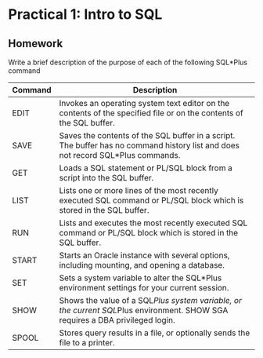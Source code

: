 # Practical 1: Intro to SQL

## Homework

Write a brief description of the purpose of each of the following SQL*Plus command

| Command | Description                                                                                                                     |
|---------|---------------------------------------------------------------------------------------------------------------------------------|
| EDIT    | Invokes an operating system text editor on the contents of the specified file or on the contents of the SQL buffer.             |
| SAVE    | Saves the contents of the SQL buffer in a script. The buffer has no command history list and does not record SQL*Plus commands. |
| GET     | Loads a SQL statement or PL/SQL block from a script into the SQL buffer.                                                        |
| LIST    | Lists one or more lines of the most recently executed SQL command or PL/SQL block which is stored in the SQL buffer.            |
| RUN     | Lists and executes the most recently executed SQL command or PL/SQL block which is stored in the SQL buffer.                    |
| START   | Starts an Oracle instance with several options, including mounting, and opening a database.                                     |
| SET     | Sets a system variable to alter the SQL*Plus environment settings for your current session.                                     |
| SHOW    | Shows the value of a SQL*Plus system variable, or the current SQL*Plus environment. SHOW SGA requires a DBA privileged login.   |
| SPOOL   | Stores query results in a file, or optionally sends the file to a printer.                                                      |